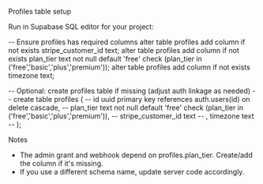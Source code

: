 Profiles table setup

Run in Supabase SQL editor for your project:

-- Ensure profiles has required columns
alter table profiles add column if not exists stripe_customer_id text;
alter table profiles add column if not exists plan_tier text not null default 'free' check (plan_tier in ('free','basic','plus','premium'));
alter table profiles add column if not exists timezone text;

-- Optional: create profiles table if missing (adjust auth linkage as needed)
-- create table profiles (
--   id uuid primary key references auth.users(id) on delete cascade,
--   plan_tier text not null default 'free' check (plan_tier in ('free','basic','plus','premium')),
--   stripe_customer_id text
--   , timezone text
-- );

Notes
- The admin grant and webhook depend on profiles.plan_tier. Create/add the column if it's missing.
- If you use a different schema name, update server code accordingly.
